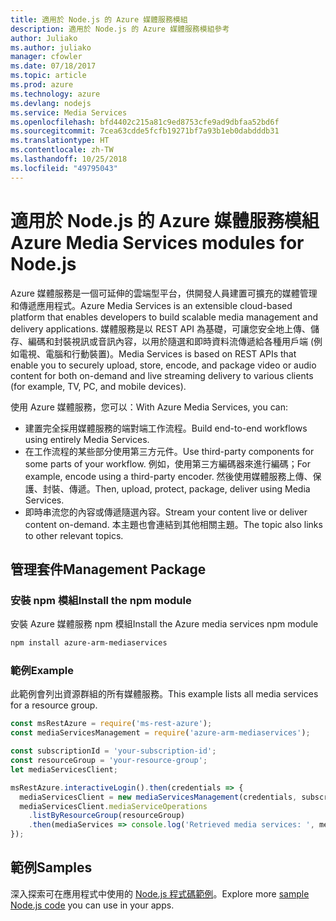 ```yaml
---
title: 適用於 Node.js 的 Azure 媒體服務模組
description: 適用於 Node.js 的 Azure 媒體服務模組參考
author: Juliako
ms.author: juliako
manager: cfowler
ms.date: 07/18/2017
ms.topic: article
ms.prod: azure
ms.technology: azure
ms.devlang: nodejs
ms.service: Media Services
ms.openlocfilehash: bfd4402c215a81c9ed8753cfe9ad9dbfaa52bd6f
ms.sourcegitcommit: 7cea63cdde5fcfb19271bf7a93b1eb0dabdddb31
ms.translationtype: HT
ms.contentlocale: zh-TW
ms.lasthandoff: 10/25/2018
ms.locfileid: "49795043"
---
```

# <a name="azure-media-services-modules-for-nodejs"></a><span data-ttu-id="5263c-103">適用於 Node.js 的 Azure 媒體服務模組</span><span class="sxs-lookup"><span data-stu-id="5263c-103">Azure Media Services modules for Node.js</span></span>

<span data-ttu-id="5263c-104">Azure 媒體服務是一個可延伸的雲端型平台，供開發人員建置可擴充的媒體管理和傳遞應用程式。</span><span class="sxs-lookup"><span data-stu-id="5263c-104">Azure Media Services is an extensible cloud-based platform that enables developers to build scalable media management and delivery applications.</span></span> <span data-ttu-id="5263c-105">媒體服務是以 REST API 為基礎，可讓您安全地上傳、儲存、編碼和封裝視訊或音訊內容，以用於隨選和即時資料流傳遞給各種用戶端 (例如電視、電腦和行動裝置)。</span><span class="sxs-lookup"><span data-stu-id="5263c-105">Media Services is based on REST APIs that enable you to securely upload, store, encode, and package video or audio content for both on-demand and live streaming delivery to various clients (for example, TV, PC, and mobile devices).</span></span>

<span data-ttu-id="5263c-106">使用 Azure 媒體服務，您可以：</span><span class="sxs-lookup"><span data-stu-id="5263c-106">With Azure Media Services, you can:</span></span>
- <span data-ttu-id="5263c-107">建置完全採用媒體服務的端對端工作流程。</span><span class="sxs-lookup"><span data-stu-id="5263c-107">Build end-to-end workflows using entirely Media Services.</span></span> 
- <span data-ttu-id="5263c-108">在工作流程的某些部分使用第三方元件。</span><span class="sxs-lookup"><span data-stu-id="5263c-108">Use third-party components for some parts of your workflow.</span></span> <span data-ttu-id="5263c-109">例如，使用第三方編碼器來進行編碼；</span><span class="sxs-lookup"><span data-stu-id="5263c-109">For example, encode using a third-party encoder.</span></span> <span data-ttu-id="5263c-110">然後使用媒體服務上傳、保護、封裝、傳遞。</span><span class="sxs-lookup"><span data-stu-id="5263c-110">Then, upload, protect, package, deliver using Media Services.</span></span>
- <span data-ttu-id="5263c-111">即時串流您的內容或傳遞隨選內容。</span><span class="sxs-lookup"><span data-stu-id="5263c-111">Stream your content live or deliver content on-demand.</span></span> <span data-ttu-id="5263c-112">本主題也會連結到其他相關主題。</span><span class="sxs-lookup"><span data-stu-id="5263c-112">The topic also links to other relevant topics.</span></span>

## <a name="management-package"></a><span data-ttu-id="5263c-113">管理套件</span><span class="sxs-lookup"><span data-stu-id="5263c-113">Management Package</span></span>

### <a name="install-the-npm-module"></a><span data-ttu-id="5263c-114">安裝 npm 模組</span><span class="sxs-lookup"><span data-stu-id="5263c-114">Install the npm module</span></span>

<span data-ttu-id="5263c-115">安裝 Azure 媒體服務 npm 模組</span><span class="sxs-lookup"><span data-stu-id="5263c-115">Install the Azure media services npm module</span></span>

```bash
npm install azure-arm-mediaservices
```

### <a name="example"></a><span data-ttu-id="5263c-116">範例</span><span class="sxs-lookup"><span data-stu-id="5263c-116">Example</span></span>

<span data-ttu-id="5263c-117">此範例會列出資源群組的所有媒體服務。</span><span class="sxs-lookup"><span data-stu-id="5263c-117">This example lists all media services for a resource group.</span></span>

```javascript
const msRestAzure = require('ms-rest-azure');
const mediaServicesManagement = require('azure-arm-mediaservices');

const subscriptionId = 'your-subscription-id';
const resourceGroup = 'your-resource-group';
let mediaServicesClient;

msRestAzure.interactiveLogin().then(credentials => {
  mediaServicesClient = new mediaServicesManagement(credentials, subscriptionId);
  mediaServicesClient.mediaServiceOperations
    .listByResourceGroup(resourceGroup)
    .then(mediaServices => console.log('Retrieved media services: ', mediaServices));
});
```

## <a name="samples"></a><span data-ttu-id="5263c-118">範例</span><span class="sxs-lookup"><span data-stu-id="5263c-118">Samples</span></span>

<span data-ttu-id="5263c-119">深入探索可在應用程式中使用的 [Node.js 程式碼範例](https://azure.microsoft.com/resources/samples/?platform=nodejs)。</span><span class="sxs-lookup"><span data-stu-id="5263c-119">Explore more [sample Node.js code](https://azure.microsoft.com/resources/samples/?platform=nodejs) you can use in your apps.</span></span>
